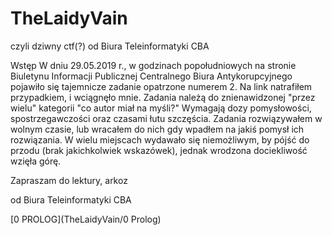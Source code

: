 # TheLaidyVain
czyli dziwny ctf(?) od Biura Teleinformatyki CBA


Wstęp
W dniu 29.05.2019 r., w godzinach popołudniowych na stronie
Biuletynu Informacji Publicznej Centralnego Biura Antykorupcyjnego
pojawiło się tajemnicze zadanie opatrzone numerem 2.
Na link natrafiłem przypadkiem, i wciągnęło mnie.
Zadania należą do znienawidzonej "przez wielu" kategorii "co autor miał na myśli?"
Wymagają dozy pomysłowości, spostrzegawczości oraz czasami łutu szczęścia.
Zadania rozwiązywałem w wolnym czasie, lub wracałem do nich gdy wpadłem na jakiś pomysł
ich rozwiązania. W wielu miejscach wydawało się niemożliwym, by pójść do przodu (brak
jakichkolwiek wskazówek), jednak wrodzona dociekliwość wzięła górę.

Zapraszam do lektury,
arkoz




od Biura Teleinformatyki CBA

[0 PROLOG](TheLaidyVain/0 Prolog)


